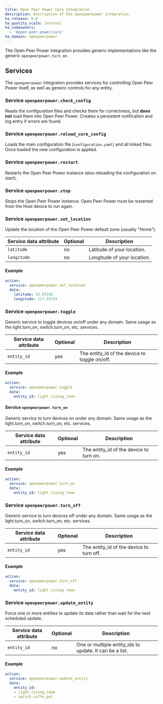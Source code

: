 ```yaml
---
title: Open Peer Power Core Integration
description: Description of the openpeerpower integration.
ha_release: 0.0
ha_quality_scale: internal
ha_codeowners:
  - '@open-peer-power/core'
ha_domain: openpeerpower
---
```


The Open Peer Power integration provides generic implementations like the generic `openpeerpower.turn_on`.

## Services

The `openpeerpower` integration provides services for controlling Open Peer Power itself, as well as generic controls for any entity.

### Service `openpeerpower.check_config`

Reads the configuration files and checks them for correctness, but **does not** load them into Open Peer Power. Creates a persistent notification and log entry if errors are found.

### Service `openpeerpower.reload_core_config`

Loads the main configuration file (`configuration.yaml`) and all linked files. Once loaded the new configuration is applied.

### Service `openpeerpower.restart`

Restarts the Open Peer Power instance (also reloading the configuration on start).

### Service `openpeerpower.stop`

Stops the Open Peer Power instance. Open Peer Power must be restarted from the Host device to run again.

### Service `openpeerpower.set_location`

Update the location of the Open Peer Power default zone (usually "Home").

| Service data attribute    | Optional | Description                                           |
|---------------------------|----------|-------------------------------------------------------|
| `latitude`                |       no | Latitude of your location.                            |
| `longitude`               |       no | Longitude of your location.                           |

#### Example

```yaml
action:
  service: openpeerpower.set_location
  data:
    latitude: 32.87336
    longitude: 117.22743
```

### Service `openpeerpower.toggle` 

Generic service to toggle devices on/off under any domain. Same usage as the light.turn_on, switch.turn_on, etc. services.

| Service data attribute    | Optional | Description                                           |
|---------------------------|----------|-------------------------------------------------------|
| `entity_id`               |       yes | The entity_id of the device to toggle on/off.         |

#### Example

```yaml
action:
  service: openpeerpower.toggle
  data:
    entity_id: light.living_room
```

#### Service `openpeerpower.turn_on` 

Generic service to turn devices on under any domain. Same usage as the light.turn_on, switch.turn_on, etc. services.

| Service data attribute    | Optional | Description                                           |
|---------------------------|----------|-------------------------------------------------------|
| `entity_id`               |       yes | The entity_id of the device to turn on.               |

#### Example

```yaml
action:
  service: openpeerpower.turn_on
  data:
    entity_id: light.living_room
```

### Service `openpeerpower.turn_off` 

Generic service to turn devices off under any domain. Same usage as the light.turn_on, switch.turn_on, etc. services.

| Service data attribute    | Optional | Description                                           |
|---------------------------|----------|-------------------------------------------------------|
| `entity_id`               |       yes | The entity_id of the device to turn off.              |

#### Example

```yaml
action:
  service: openpeerpower.turn_off
  data:
    entity_id: light.living_room
```

### Service `openpeerpower.update_entity` 

Force one or more entities to update its data rather than wait for the next scheduled update.

| Service data attribute    | Optional | Description                                           |
|---------------------------|----------|-------------------------------------------------------|
| `entity_id`               |       no | One or multiple entity_ids to update. It can be a list.  |

#### Example

```yaml
action:
  service: openpeerpower.update_entity
  data:
    entity_id:
    - light.living_room
    - switch.coffe_pot
```
